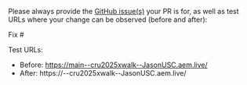 Please always provide the [GitHub issue(s)](../issues) your PR is for, as well as test URLs where your change can be observed (before and after):

Fix #<gh-issue-id>

Test URLs:
- Before: https://main--cru2025xwalk--JasonUSC.aem.live/
- After: https://<branch>--cru2025xwalk--JasonUSC.aem.live/
